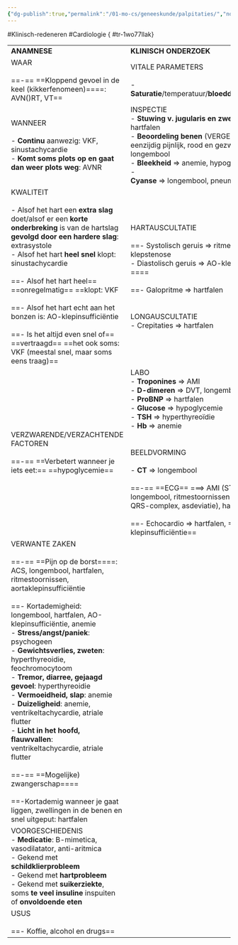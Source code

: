 ```yaml
---
{"dg-publish":true,"permalink":"/01-mo-cs/geneeskunde/palpitaties/","noteIcon":"","created":"2024-11-24T10:54:59.173+01:00","updated":"2024-12-29T13:58:44.280+01:00"}
---
```


#Klinisch-redeneren #Cardiologie
{ #tr-1wo77llak}



|                                                                                                                                                                                                                                                                                                                                                                                                                                                                                                                                                                                                                                                                                                                                                       |                                                                                                                                                                                                                                                                                                                                                                                                                                                                                     |
| ----------------------------------------------------------------------------------------------------------------------------------------------------------------------------------------------------------------------------------------------------------------------------------------------------------------------------------------------------------------------------------------------------------------------------------------------------------------------------------------------------------------------------------------------------------------------------------------------------------------------------------------------------------------------------------------------------------------------------------------------------- | ----------------------------------------------------------------------------------------------------------------------------------------------------------------------------------------------------------------------------------------------------------------------------------------------------------------------------------------------------------------------------------------------------------------------------------------------------------------------------------- |
| **ANAMNESE**                                                                                                                                                                                                                                                                                                                                                                                                                                                                                                                                                                                                                                                                                                                                          | **KLINISCH ONDERZOEK**                                                                                                                                                                                                                                                                                                                                                                                                                                                              |
| WAAR  <br>  <br>==-== ==Kloppend gevoel in de keel (kikkerfenomeen)====: AVN()RT, VT==                                                                                                                                                                                                                                                                                                                                                                                                                                                                                                                                                                                                                                                                | VITALE PARAMETERS  <br>  <br>- **Saturatie**/temperatuur/**bloeddruk**/pols/AHfrequentie                                                                                                                                                                                                                                                                                                                                                                                            |
| WANNEER  <br>  <br>- **Continu** aanwezig: VKF, sinustachycardie  <br>-  **Komt soms plots op en gaat dan weer plots weg**: AVNR                                                                                                                                                                                                                                                                                                                                                                                                                                                                                                                                                                                                                      | INSPECTIE  <br>-  **Stuwing v. jugularis en zwelling enkels** => hartfalen  <br>-  **Beoordeling benen** (VERGELIJK links/rechts): eenzijdig pijnlijk, rood en gezwollen been => DVT => longembool  <br>-  **Bleekheid** => anemie, hypoglycemie  <br>-  <br>**Cyanse** => longembool, pneumothorax                                                                                                                                                                                 |
| KWALITEIT  <br>  <br>- Alsof het hart een **extra slag** doet/alsof er een **korte onderbreking** is van de hartslag **gevolgd door een hardere slag**: extrasystole  <br>- Alsof het hart  **heel snel** klopt: sinustachycardie  <br>  <br>==- Alsof het hart heel== ==onregelmatig== ==klopt: VKF  <br>  <br>==- Alsof het hart echt aan het bonzen is: AO-klepinsufficiëntie  <br>  <br>==- Is het altijd even snel of== ==vertraagd== ==het ook soms: VKF (meestal snel, maar soms eens traag)==                                                                                                                                                                                                                                                 | HARTAUSCULTATIE  <br>  <br>==- Systolisch geruis => ritmestoornis, AO-klepstenose  <br>- Diastolisch geruis => AO-klepinsufficiëntie  <br>====  <br>  <br>==- Galopritme => hartfalen  <br>  <br>  <br>LONGAUSCULTATIE  <br>- Crepitaties => hartfalen                                                                                                                                                                                                                              |
| VERZWARENDE/VERZACHTENDE FACTOREN  <br>  <br>==-== ==Verbetert wanneer je iets eet:== ==hypoglycemie==                                                                                                                                                                                                                                                                                                                                                                                                                                                                                                                                                                                                                                                | LABO  <br>-  **Troponines** => AMI  <br>-  **D-dimeren** => DVT, longembool  <br>-  **ProBNP** => hartfalen  <br>-  **Glucose** => hypoglycemie  <br>-  **TSH** => hyperthyreoïdie  <br>-  **Hb** => anemie  <br>  <br>  <br>BEELDVORMING  <br>  <br>- **CT** => longembool  <br>  <br>==-== ==ECG== ===> AMI (ST-elevatie), longembool, ritmestoornissen (RR-interval, breed QRS-complex, asdeviatie), hartfalen  <br>  <br>==- Echocardio => hartfalen, ==AO-klepinsufficiëntie== |
| VERWANTE ZAKEN  <br>  <br>==-== ==Pijn op de borst====: ACS, longembool, hartfalen, ritmestoornissen, aortaklepinsufficiëntie  <br>  <br>==- Kortademigheid: longembool, hartfalen, AO-klepinsufficiëntie, anemie  <br>-  **Stress/angst/paniek**: psychogeen  <br>-  **Gewichtsverlies, zweten**: hyperthyreoidie, feochromocytoom  <br>-  **Tremor, diarree, gejaagd gevoel**: hyperthyreoidie  <br>-  **Vermoeidheid, slap**: anemie  <br>-  **Duizeligheid**: anemie, ventrikeltachycardie, atriale flutter  <br>-  **Licht in het hoofd, flauwvallen**: ventrikeltachycardie, atriale flutter  <br>  <br>==-== ==Mogelijke) zwangerschap====  <br>  <br>==-Kortademig wanneer je gaat liggen, zwellingen in de benen en snel uitgeput: hartfalen |                                                                                                                                                                                                                                                                                                                                                                                                                                                                                     |
| VOORGESCHIEDENIS  <br>-  **Medicatie**: B-mimetica, vasodilatator, anti-aritmica  <br>- Gekend met **schildklierprobleem**  <br>- Gekend met  **hartprobleem**  <br>- Gekend met  **suikerziekte**, soms **te veel insuline** inspuiten of **onvoldoende eten**                                                                                                                                                                                                                                                                                                                                                                                                                                                                                       |                                                                                                                                                                                                                                                                                                                                                                                                                                                                                     |
| USUS  <br>  <br>==- Koffie, alcohol en drugs==                                                                                                                                                                                                                                                                                                                                                                                                                                                                                                                                                                                                                                                                                                        |                                                                                                                                                                                                                                                                                                                                                                                                                                                                                     |